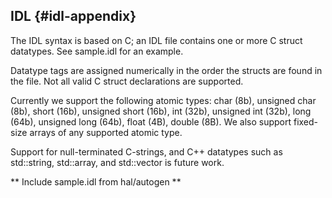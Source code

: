 ## IDL {#idl-appendix}

The IDL syntax is based on C; an IDL file contains one or more C struct datatypes. See sample.idl for an example.

Datatype tags are assigned numerically in the order the structs are found in the file. Not all valid C struct declarations are supported.

Currently we support the following atomic types: char (8b), unsigned char (8b), short (16b), unsigned short (16b), int (32b), unsigned int (32b), long (64b), unsigned long (64b), float (4B), double (8B). We also support fixed-size arrays of any supported atomic type.

Support for null-terminated C-strings, and C++ datatypes such as std::string, std::array, and std::vector is future work.

** Include sample.idl from hal/autogen **
